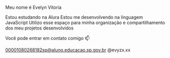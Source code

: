Meu nome é Evelyn Vitoria

Estou estudando na Alura
Estou me desenvolvendo na linguagem JavaScript
Utilizo esse espaço para minha organização e compartilhamento dos meu projetos desenvolvidos


Você pode entrar em contato comigo 📫

00001080268182sp@aluno.educacao.sp.gov.br
@evyzx.xx
